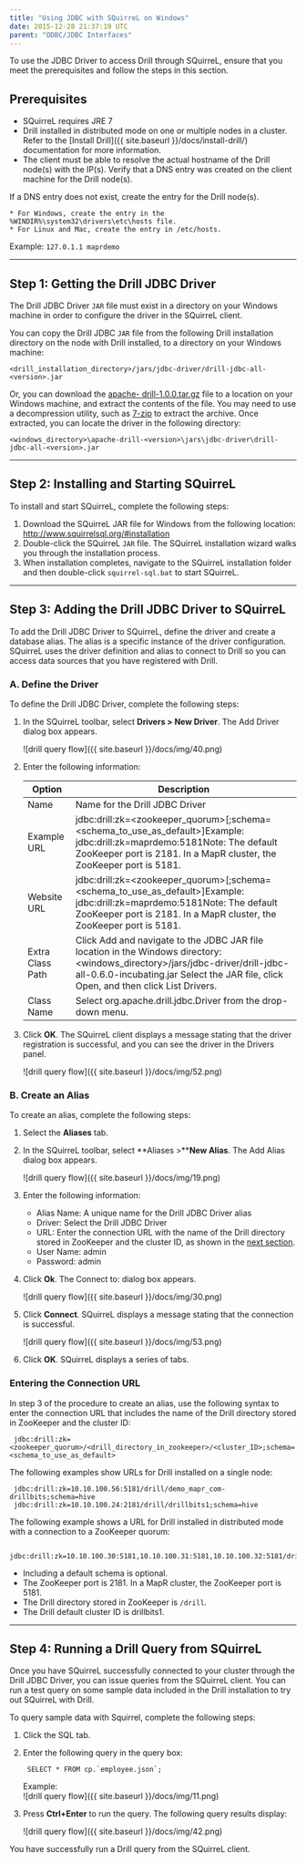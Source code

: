 ```yaml
---
title: "Using JDBC with SQuirreL on Windows"
date: 2015-12-28 21:37:19 UTC
parent: "ODBC/JDBC Interfaces"
---
```

To use the JDBC Driver to access Drill through SQuirreL, ensure that you meet the prerequisites and follow the steps in this section.
## Prerequisites

  * SQuirreL requires JRE 7
  * Drill installed in distributed mode on one or multiple nodes in a cluster. Refer to the [Install Drill]({{ site.baseurl }}/docs/install-drill/) documentation for more information.
  * The client must be able to resolve the actual hostname of the Drill node(s) with the IP(s). Verify that a DNS entry was created on the client machine for the Drill node(s).
     
If a DNS entry does not exist, create the entry for the Drill node(s).

    * For Windows, create the entry in the %WINDIR%\system32\drivers\etc\hosts file.
    * For Linux and Mac, create the entry in /etc/hosts.  
<drill-machine-IP> <drill-machine-hostname>
    Example: `127.0.1.1 maprdemo`

----------

## Step 1: Getting the Drill JDBC Driver

The Drill JDBC Driver `JAR` file must exist in a directory on your Windows
machine in order to configure the driver in the SQuirreL client.

You can copy the Drill JDBC `JAR` file from the following Drill installation
directory on the node with Drill installed, to a directory on your Windows
machine:

    <drill_installation_directory>/jars/jdbc-driver/drill-jdbc-all-<version>.jar

Or, you can download the [apache-
drill-1.0.0.tar.gz](http://apache.osuosl.org/drill/drill-1.0.0/apache-drill-1.0.0.tar.gz) file to a location on your Windows machine, and
extract the contents of the file. You may need to use a decompression utility,
such as [7-zip](http://www.7-zip.org/) to extract the archive. Once extracted,
you can locate the driver in the following directory:

    <windows_directory>\apache-drill-<version>\jars\jdbc-driver\drill-jdbc-all-<version>.jar

----------

## Step 2: Installing and Starting SQuirreL

To install and start SQuirreL, complete the following steps:

  1. Download the SQuirreL JAR file for Windows from the following location:  
<http://www.squirrelsql.org/#installation>
  2. Double-click the SQuirreL `JAR` file. The SQuirreL installation wizard walks you through the installation process.
  3. When installation completes, navigate to the SQuirreL installation folder and then double-click `squirrel-sql.bat` to start SQuirreL.

----------

## Step 3: Adding the Drill JDBC Driver to SQuirreL

To add the Drill JDBC Driver to SQuirreL, define the driver and create a
database alias. The alias is a specific instance of the driver configuration.
SQuirreL uses the driver definition and alias to connect to Drill so you can
access data sources that you have registered with Drill.

### A. Define the Driver

To define the Drill JDBC Driver, complete the following steps:

1. In the SQuirreL toolbar, select **Drivers > New Driver**. The Add Driver dialog box appears.
  
    ![drill query flow]({{ site.baseurl }}/docs/img/40.png)

2. Enter the following information:

    | Option           | Description                                                                                                                                                                                                          |
    |------------------|----------------------------------------------------------------------------------------------------------------------------------------------------------------------------------------------------------------------|
    | Name             | Name for the Drill JDBC Driver                                                                                                                                                                                       |
    | Example URL      | jdbc:drill:zk=<zookeeper_quorum>[;schema=<schema_to_use_as_default>]Example: jdbc:drill:zk=maprdemo:5181Note: The default ZooKeeper port is 2181. In a MapR cluster, the ZooKeeper port is 5181.                     |
    | Website URL      | jdbc:drill:zk=<zookeeper_quorum>[;schema=<schema_to_use_as_default>]Example: jdbc:drill:zk=maprdemo:5181Note: The default ZooKeeper port is 2181. In a MapR cluster, the ZooKeeper port is 5181.                     |
    | Extra Class Path | Click Add and navigate to the JDBC JAR file location in the Windows directory:<windows_directory>/jars/jdbc-driver/drill-jdbc-all-0.6.0-incubating.jar Select the JAR file, click Open, and then click List Drivers. |
    | Class Name       | Select org.apache.drill.jdbc.Driver from the drop-down menu.                                                                                                                                                         |
  
3. Click **OK**. The SQuirreL client displays a message stating that the driver registration is successful, and you can see the driver in the Drivers panel.  

   ![drill query flow]({{ site.baseurl }}/docs/img/52.png)

### B. Create an Alias

To create an alias, complete the following steps:

1. Select the **Aliases** tab.
2. In the SQuirreL toolbar, select **Aliases >****New Alias**. The Add Alias dialog box appears.
    
    ![drill query flow]({{ site.baseurl }}/docs/img/19.png)
    
3. Enter the following information:  

   * Alias Name: A unique name for the Drill JDBC Driver alias  
   * Driver: Select the Drill JDBC Driver  
   * URL: Enter the connection URL with the name of the Drill directory stored in ZooKeeper and the cluster ID, as shown in the [next section]({{site.baseurl}}/docs/using-jdbc-with-squirrel-on-windows/#entering-the-connection-url).  
   * User Name: admin  
   * Password: admin  

4. Click **Ok**. The Connect to: dialog box appears.  

    ![drill query flow]({{ site.baseurl }}/docs/img/30.png)
   
5. Click **Connect**. SQuirreL displays a message stating that the connection is successful.
  
    ![drill query flow]({{ site.baseurl }}/docs/img/53.png)
     
6. Click **OK**. SQuirreL displays a series of tabs.

### Entering the Connection URL  
In step 3 of the procedure to create an alias, use the following syntax to enter the connection URL that includes the name of the Drill directory stored in ZooKeeper and the cluster ID:  

     jdbc:drill:zk=<zookeeper_quorum>/<drill_directory_in_zookeeper>/<cluster_ID>;schema=<schema_to_use_as_default>

The following examples show URLs for Drill installed on a single node:

     jdbc:drill:zk=10.10.100.56:5181/drill/demo_mapr_com-drillbits;schema=hive
     jdbc:drill:zk=10.10.100.24:2181/drill/drillbits1;schema=hive

The following example shows a URL for Drill installed in distributed mode with a connection to a ZooKeeper quorum:
 
     jdbc:drill:zk=10.10.100.30:5181,10.10.100.31:5181,10.10.100.32:5181/drill/drillbits1;schema=hive

* Including a default schema is optional.
* The ZooKeeper port is 2181. In a MapR cluster, the ZooKeeper port is 5181.
* The Drill directory stored in ZooKeeper is `/drill`.
* The Drill default cluster ID is drillbits1.

----------

## Step 4: Running a Drill Query from SQuirreL

Once you have SQuirreL successfully connected to your cluster through the
Drill JDBC Driver, you can issue queries from the SQuirreL client. You can run
a test query on some sample data included in the Drill installation to try out
SQuirreL with Drill.

To query sample data with Squirrel, complete the following steps:

1. Click the SQL tab.
2. Enter the following query in the query box:   
   
        SELECT * FROM cp.`employee.json`;
          
     Example:  
     ![drill query flow]({{ site.baseurl }}/docs/img/11.png)

3. Press **Ctrl+Enter** to run the query. The following query results display: 
  
     ![drill query flow]({{ site.baseurl }}/docs/img/42.png) 

You have successfully run a Drill query from the SQuirreL client.



